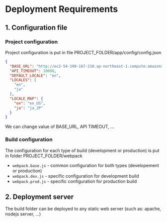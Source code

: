 # Deployment Requirements

## 1. Configuration file

### Project configuration

Project configuration is put in file PROJECT_FOLDER/app/config/config.json
```json
{
  "BASE_URL": "http://ec2-54-199-167-210.ap-northeast-1.compute.amazonaws.com/api",
  "API_TIMEOUT": 10000,
  "DEFAULT_LOCALE": "en",
  "LOCALES": [
    "en",
    "ja"
  ],
  "LOCALE_MAP": {
    "en": "en_US",
    "ja": "ja_JP"
  }
}
```

We can change value of BASE_URL, API TIMEOUT, ...

### Build configuration

The configuration for each type of build (development or production) is put in folder PROJECT_FOLDER/webpack

* `webpack.base.js` - common configuration for both types (developement or production)
* `webpack.dev.js` - specific configuration for development build
* `webpack.prod.js` - specific configuration for production build


## 2. Deployment server
The build folder can be deployed to any static web server (such as: apache, nodejs server, ...)
